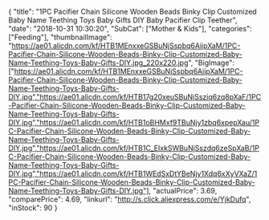 {
	"title": "1PC Pacifier Chain Silicone Wooden Beads Binky Clip Customized Baby Name Teething Toys Baby Gifts DIY Baby Pacifier Clip Teether",
	"date": "2018-10-31 10:30:20",
	"SubCat": ["Mother & Kids"],
	"categories": ["Feeding"],
	"thumbnailImage": "https://ae01.alicdn.com/kf/HTB1MEnxxeGSBuNjSspbq6AiipXaM/1PC-Pacifier-Chain-Silicone-Wooden-Beads-Binky-Clip-Customized-Baby-Name-Teething-Toys-Baby-Gifts-DIY.jpg_220x220.jpg",
	"BigImage": ["https://ae01.alicdn.com/kf/HTB1MEnxxeGSBuNjSspbq6AiipXaM/1PC-Pacifier-Chain-Silicone-Wooden-Beads-Binky-Clip-Customized-Baby-Name-Teething-Toys-Baby-Gifts-DIY.jpg","https://ae01.alicdn.com/kf/HTB17g20xeuSBuNjSsziq6zq8pXaF/1PC-Pacifier-Chain-Silicone-Wooden-Beads-Binky-Clip-Customized-Baby-Name-Teething-Toys-Baby-Gifts-DIY.jpg","https://ae01.alicdn.com/kf/HTB1oBHMxf9TBuNjy1zbq6xpepXau/1PC-Pacifier-Chain-Silicone-Wooden-Beads-Binky-Clip-Customized-Baby-Name-Teething-Toys-Baby-Gifts-DIY.jpg","https://ae01.alicdn.com/kf/HTB1C_EIxkSWBuNjSszdq6zeSpXaB/1PC-Pacifier-Chain-Silicone-Wooden-Beads-Binky-Clip-Customized-Baby-Name-Teething-Toys-Baby-Gifts-DIY.jpg","https://ae01.alicdn.com/kf/HTB1WEdSxDtYBeNjy1Xdq6xXyVXaZ/1PC-Pacifier-Chain-Silicone-Wooden-Beads-Binky-Clip-Customized-Baby-Name-Teething-Toys-Baby-Gifts-DIY.jpg"],
	"actualPrice": 3.69,
	"comparePrice": 4.69,
	"linkurl": "http://s.click.aliexpress.com/e/YjkDufq",
	"inStock": 90
}
